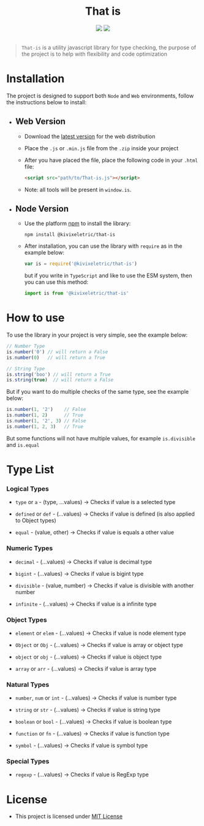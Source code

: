<h1 align="center">That is</h1>

<div align="center">
    <a href='../LICENSE' title='MIT License'><img src='https://img.shields.io/badge/license-MIT-purple.svg?style=for-the-badge'></a>
    <img src='https://img.shields.io/badge/Maintained-yes-green.svg?style=for-the-badge'>
</div>

</br>

> `That-is` is a utility javascript library for type checking, the purpose of the project is to help with flexibility and code optimization

# Installation

The project is designed to support both `Node` and `Web` environments, follow the instructions below to install:

- ## Web Version

  - Download the [latest version](https://github.com/KivixEletric/That-is/releases) for the web distribution
  - Place the `.js` or `.min.js` file from the `.zip` inside your project
  - After you have placed the file, place the following code in your `.html` file:

    ```html
    <script src="path/to/That-is.js"></script>
    ```

  - Note: all tools will be present in `window.is`.

- ## Node Version

  - Use the platform [npm](https://www.npmjs.com/package/@kivixeletric/that-is) to install the library:
  
    ```
    npm install @kivixeletric/that-is
    ```
  
  - After installation, you can use the library with `require` as in the example below:

    ```js
    var is = require('@kivixeletric/that-is')
    ```

    but if you write in `TypeScript` and like to use the ESM system, then you can use this method:

    ```js
    import is from '@kivixeletric/that-is'
    ```

# How to use

To use the library in your project is very simple, see the example below:

```js
// Number Type
is.number('0') // will return a False
is.number(0)   // will return a True

// String Type
is.string('boo') // will return a True
is.string(true)  // will return a False
```

But if you want to do multiple checks of the same type, see the example below:

```js
is.number(1, '2')    // False
is.number(1, 2)      // True
is.number(1, '2', 3) // False
is.number(1, 2, 3)   // True
```

But some functions will not have multiple values, for example `is.divisible` and `is.equal`

# Type List

### Logical Types
* `type` or `a` - (type, ...values) -> Checks if value is a selected type

* `defined` or `def` - (...values) -> Checks if value is defined (is also applied to Object types)

* `equal` - (value, other) -> Checks if value is equals a other value

### Numeric Types
* `decimal` - (...values) -> Checks if value is decimal type

* `bigint` - (...values) -> Checks if value is bigint type

* `divisible` - (value, number) -> Checks if value is divisible with another number

* `infinite` - (...values) -> Checks if value is a infinite type

### Object Types
* `element` or `elem` - (...values) -> Checks if value is node element type

* `Object` or `Obj` - (...values) -> Checks if value is array or object type

* `object` or `obj` - (...values) -> Checks if value is object type

* `array` or `arr` - (...values) -> Checks if value is array type

### Natural Types
* `number`, `num` or `int` - (...values) -> Checks if value is number type

* `string` or `str` - (...values) -> Checks if value is string type

* `boolean` or `bool` - (...values) -> Checks if value is boolean type

* `function` or `fn` - (...values) -> Checks if value is function type

* `symbol` - (...values) -> Checks if value is symbol type

### Special Types
* `regexp` - (...values) -> Checks if value is RegExp type

# License

- This project is licensed under [MIT License](../LICENSE)
